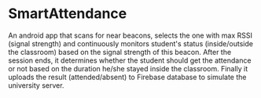 # SmartAttendance
An android app that scans for near beacons, selects the one with max RSSI (signal strength) and continuously monitors student's status (inside/outside the classroom) based on the signal strength of this beacon. After the session ends, it determines whether the student should get the attendance or not based on the duration he/she stayed inside the classroom. Finally it uploads the result (attended/absent) to Firebase database to simulate the university server.
